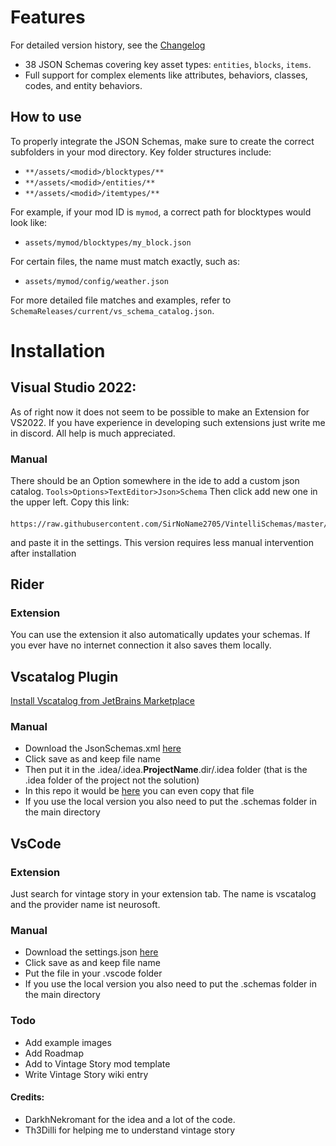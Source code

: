 # Features
For detailed version history, see the [Changelog](CHANGELOG.md)
- 38 JSON Schemas covering key asset types: `entities`, `blocks`, `items`.
- Full support for complex elements like attributes, behaviors, classes, codes, and entity behaviors.

## How to use

To properly integrate the JSON Schemas, make sure to create the correct subfolders in your mod directory. Key folder structures include:

- `**/assets/<modid>/blocktypes/**`
- `**/assets/<modid>/entities/**`
- `**/assets/<modid>/itemtypes/**`

For example, if your mod ID is `mymod`, a correct path for blocktypes would look like:

- `assets/mymod/blocktypes/my_block.json`

For certain files, the name must match exactly, such as:

- `assets/mymod/config/weather.json`

For more detailed file matches and examples, refer to `SchemaReleases/current/vs_schema_catalog.json`.

# Installation

## Visual Studio 2022:
As of right now it does not seem to be possible to make an Extension for VS2022. If you have experience in developing such extensions just write me in discord. All help is much appreciated.
### Manual
There should be an Option somewhere in the ide to add a custom json catalog.
`Tools>Options>TextEditor>Json>Schema`
Then click add new one in the upper left.
Copy this link:
####
    https://raw.githubusercontent.com/SirNoName2705/VintelliSchemas/master/SchemaReleases/current/vs_schema_catalog.json
and paste it in the settings. This version requires less manual intervention after installation


## Rider
### Extension
You can use the extension it also automatically updates your schemas.
If you ever have no internet connection it also saves them locally.
## Vscatalog Plugin
[Install Vscatalog from JetBrains Marketplace](https://plugins.jetbrains.com/plugin/25365-vscatalog)

### Manual
- Download the JsonSchemas.xml [here](https://raw.githubusercontent.com/SirNoName2705/VintelliSchemas/master/SchemaReleases/current/jsonSchemas.xml)
- Click save as and keep file name
- Then put it in the .idea/.idea.__ProjectName__.dir/.idea folder (that is the .idea folder of the project not the solution)
- In this repo it would be [here](https://github.com/SirNoName2705/VintelliSchemas/tree/master/.idea/.idea.VintelliSchemas/.idea) you can even copy that file
- If you use the local version you also need to put the .schemas folder in the main directory

## VsCode
### Extension
Just search for vintage story in your extension tab. The name is vscatalog and the provider name ist neurosoft.
### Manual
- Download the settings.json [here](https://raw.githubusercontent.com/SirNoName2705/VintelliSchemas/master/SchemaReleases/current/settings.json)
- Click save as and keep file name
- Put the file in your .vscode folder
- If you use the local version you also need to put the .schemas folder in the main directory



### Todo
- Add example images
- Add Roadmap
- Add to Vintage Story mod template
- Write Vintage Story wiki entry


#### Credits:
- DarkhNekromant for the idea and a lot of the code.
- Th3Dilli for helping me to understand vintage story